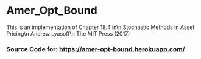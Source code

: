 # Amer_Opt_Bound
This is an implementation of Chapter 18.4 in\n
Stochastic Methods in Asset Pricing\n
Andrew Lyasoff\n
The MIT Press (2017)
### Source Code for: https://amer-opt-bound.herokuapp.com/
